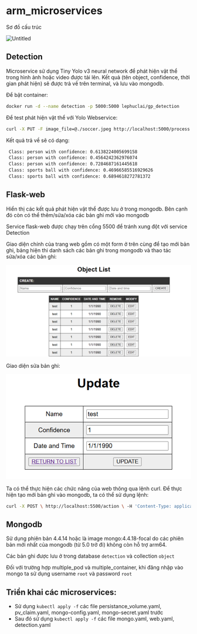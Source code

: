 # arm_microservices

Sơ đồ cấu trúc

![Untitled](arm_microservices%202a1df68f66264a86a89c1a803afb2238/Untitled.png)

## Detection

Microservice sử dụng Tiny Yolo v3 neural network để phát hiện vật thể trong hình ảnh hoặc video được tải lên. Kết quả (tên object, confidence, thời gian phát hiện) sẽ được trả về trên terminal, và lưu vào mongodb.

Để bật container:

```bash
docker run -d --name detection -p 5000:5000 lephuclai/gp_detection
```

Để test phát hiện vật thể với Yolo Webservice:

```bash
curl -X PUT -F image_file=@./soccer.jpeg http://localhost:5000/process
```

Kết quả trả về sẽ có dạng:

```bash
 Class: person with confidence: 0.6138224005699158
 Class: person with confidence: 0.4564242362976074
 Class: person with confidence: 0.7284687161445618
 Class: sports ball with confidence: 0.46966585516929626
 Class: sports ball with confidence: 0.6894618272781372
```

## Flask-web

Hiển thị các kết quả phát hiện vật thể được lưu ở trong mongodb. Bên cạnh đó còn có thể thêm/sửa/xóa các bản ghi mới vào mongodb

Service flask-web được chạy trên cổng 5500 để tránh xung đột với service Detection

Giao diện chính của trang web gồm có một form ở trên cùng để tạo mới bản ghi, bảng hiện thi danh sách các bản ghi trong mongodb và thao tác sửa/xóa các bản ghi:

![Untitled](image/Untitled_1.png)

Giao diện sửa bản ghi:

![Untitled](image/Untitled_2.png)

Ta có thể thực hiện các chức năng của web thông qua lệnh curl. Để thực hiện tạo mới bản ghi vào mongodb, ta có thể sử dụng lệnh:

```bash
curl -X POST \ http://localhost:5500/action \ -H 'Content-Type: application/x-www-form-urlencoded' \ -d 'Name=test&Confidence=1&DateTime=1/1/1990’
```

## Mongodb

Sử dụng phiên bản 4.4.14 hoặc là image mongo:4.4.18-focal do các phiên bản mới nhất của mongodb (từ 5.0 trở đi) không còn hỗ trợ arm64.

Các bản ghi được lưu ở trong database `detection` và collection `object`

Đối với trường hợp multiple_pod và multiple_container, khi đăng nhập vào mongo ta sử dụng username `root` và password `root`

## Triển khai các microservices:

- Sử dụng `kubectl apply -f` các file persistance_volume.yaml, pv_claim.yaml, mongo-config.yaml, mongo-secret.yaml trước
- Sau đó sử dụng `kubectl apply -f` các file mongo.yaml, web.yaml, detection.yaml